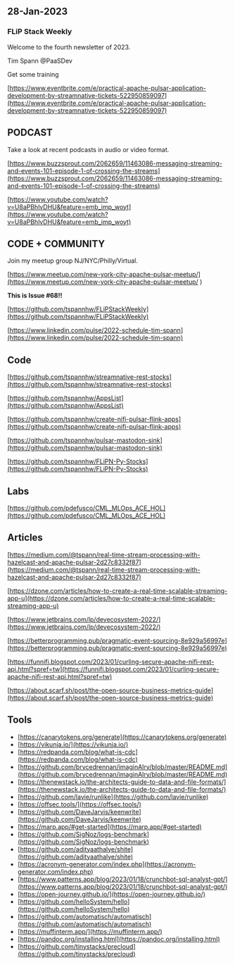 ## 28-Jan-2023

### FLiP Stack Weekly


Welcome to the fourth newsletter of 2023. 

Tim Spann @PaaSDev


Get some training

[https://www.eventbrite.com/e/practical-apache-pulsar-application-development-by-streamnative-tickets-522950859097](https://www.eventbrite.com/e/practical-apache-pulsar-application-development-by-streamnative-tickets-522950859097)

## PODCAST

Take a look at recent podcasts in audio or video format.

[https://www.buzzsprout.com/2062659/11463086-messaging-streaming-and-events-101-episode-1-of-crossing-the-streams](https://www.buzzsprout.com/2062659/11463086-messaging-streaming-and-events-101-episode-1-of-crossing-the-streams)

[https://www.youtube.com/watch?v=U8aPBhlvDHU&feature=emb_imp_woyt](https://www.youtube.com/watch?v=U8aPBhlvDHU&feature=emb_imp_woyt)



## CODE + COMMUNITY


Join my meetup group NJ/NYC/Philly/Virtual. 

[https://www.meetup.com/new-york-city-apache-pulsar-meetup/](https://www.meetup.com/new-york-city-apache-pulsar-meetup/
)

**This is Issue #68!!**

[https://github.com/tspannhw/FLiPStackWeekly](https://github.com/tspannhw/FLiPStackWeekly)

[https://www.linkedin.com/pulse/2022-schedule-tim-spann](https://www.linkedin.com/pulse/2022-schedule-tim-spann)



## Code

[https://github.com/tspannhw/streamnative-rest-stocks](https://github.com/tspannhw/streamnative-rest-stocks)

[https://github.com/tspannhw/AppsList](https://github.com/tspannhw/AppsList)

[https://github.com/tspannhw/create-nifi-pulsar-flink-apps](https://github.com/tspannhw/create-nifi-pulsar-flink-apps)

[https://github.com/tspannhw/pulsar-mastodon-sink](https://github.com/tspannhw/pulsar-mastodon-sink)

[https://github.com/tspannhw/FLiPN-Py-Stocks](https://github.com/tspannhw/FLiPN-Py-Stocks)



## Labs

[https://github.com/pdefusco/CML_MLOps_ACE_HOL](https://github.com/pdefusco/CML_MLOps_ACE_HOL)

## Articles

[https://medium.com/@tspann/real-time-stream-processing-with-hazelcast-and-apache-pulsar-2d27c8332f87](https://medium.com/@tspann/real-time-stream-processing-with-hazelcast-and-apache-pulsar-2d27c8332f87)

[https://dzone.com/articles/how-to-create-a-real-time-scalable-streaming-app-u](https://dzone.com/articles/how-to-create-a-real-time-scalable-streaming-app-u)

[https://www.jetbrains.com/lp/devecosystem-2022/](https://www.jetbrains.com/lp/devecosystem-2022/)

[https://betterprogramming.pub/pragmatic-event-sourcing-8e929a56997e](https://betterprogramming.pub/pragmatic-event-sourcing-8e929a56997e)

[https://funnifi.blogspot.com/2023/01/curling-secure-apache-nifi-rest-api.html?spref=tw](https://funnifi.blogspot.com/2023/01/curling-secure-apache-nifi-rest-api.html?spref=tw)

[https://about.scarf.sh/post/the-open-source-business-metrics-guide](https://about.scarf.sh/post/the-open-source-business-metrics-guide)

## Tools

* [https://canarytokens.org/generate](https://canarytokens.org/generate)
* [https://vikunja.io/](https://vikunja.io/)
* [https://redpanda.com/blog/what-is-cdc](https://redpanda.com/blog/what-is-cdc)
* [https://github.com/brycedrennan/imaginAIry/blob/master/README.md](https://github.com/brycedrennan/imaginAIry/blob/master/README.md)
* [https://thenewstack.io/the-architects-guide-to-data-and-file-formats/](https://thenewstack.io/the-architects-guide-to-data-and-file-formats/)
* [https://github.com/lavie/runlike](https://github.com/lavie/runlike)
* [https://offsec.tools/](https://offsec.tools/)
* [https://github.com/DaveJarvis/keenwrite](https://github.com/DaveJarvis/keenwrite)
* [https://marp.app/#get-started](https://marp.app/#get-started)
* [https://github.com/SigNoz/logs-benchmark](https://github.com/SigNoz/logs-benchmark)
* [https://github.com/adityaathalye/shite](https://github.com/adityaathalye/shite)
* [https://acronym-generator.com/index.php](https://acronym-generator.com/index.php)
* [https://www.patterns.app/blog/2023/01/18/crunchbot-sql-analyst-gpt/](https://www.patterns.app/blog/2023/01/18/crunchbot-sql-analyst-gpt/)
* [https://open-journey.github.io/](https://open-journey.github.io/)
* [https://github.com/helloSystem/hello](https://github.com/helloSystem/hello)
* [https://github.com/automatisch/automatisch](https://github.com/automatisch/automatisch)
* [https://muffinterm.app/](https://muffinterm.app/)
* [https://pandoc.org/installing.html](https://pandoc.org/installing.html)
* [https://github.com/tinystacks/precloud](https://github.com/tinystacks/precloud)











